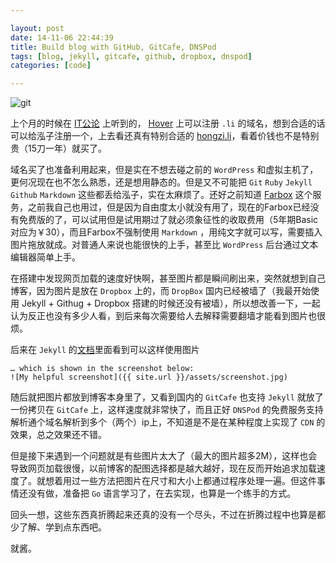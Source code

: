 ```yaml
---

layout: post
date: 14-11-06 22:44:39
title: Build blog with GitHub, GitCafe, DNSPod
tags: [blog, jekyll, gitcafe, github, dropbox, dnspod]
categories: [code]

---
```


![git]({{site.url}}/assets/blog_img/2014-11-06-build-blog-with-github-gitcafe-dnspod/GitHubTutorial-Part1_0.jpg) 

上个月的时候在 [IT公论](http://ipn.li/itgonglun/) 上听到的， [Hover](https://www.hover.com/) 上可以注册 `.li` 的域名，想到合适的话可以给泓子注册一个，上去看还真有特别合适的 [hongzi.li](http://hongzi.li/)，看着价钱也不是特别贵（15刀一年）就买了。

域名买了也准备利用起来，但是实在不想去碰之前的 `WordPress` 和虚拟主机了，更何况现在也不怎么熟悉，还是想用静态的。但是又不可能把 `Git` `Ruby` `Jekyll` `Github` `Markdown` 这些都丢给泓子，实在太麻烦了。还好之前知道 [Farbox](https://www.farbox.com/) 这个服务，之前我自己也用过，但是因为自由度太小就没有用了，现在的Farbox已经没有免费版的了，可以试用但是试用期过了就必须象征性的收取费用（5年期Basic对应为￥30），而且Farbox不强制使用 `Markdown` ，用纯文字就可以写，需要插入图片拖放就成。对普通人来说也能很快的上手，甚至比 `WordPress` 后台通过文本编辑器简单上手。

在搭建中发现网页加载的速度好快啊，甚至图片都是瞬间刷出来，突然就想到自己博客，因为图片是放在 `Dropbox` 上的，而 `DropBox` 国内已经被墙了（我最开始使用 Jekyll + Githug + Dropbox 搭建的时候还没有被墙），所以想改善一下，一起认为反正也没有多少人看，到后来每次需要给人去解释需要翻墙才能看到图片也很烦。

后来在 `Jekyll` 的[文档](http://jekyllrb.com/docs/posts/)里面看到可以这样使用图片


```
… which is shown in the screenshot below:
![My helpful screenshot]({{ site.url }}/assets/screenshot.jpg)
```

随后就把图片都放到博客本身里了，又看到国内的 `GitCafe` 也支持 `Jekyll` 就放了一份拷贝在 `GitCafe` 上，这样速度就非常快了，而且正好 `DNSPod` 的免费服务支持解析通个域名解析到多个（两个）ip上，不知道是不是在某种程度上实现了 `CDN` 的效果，总之效果还不错。

但是接下来遇到一个问题就是有些图片太大了（最大的图片超多2M），这样也会导致网页加载很慢，以前博客的配图选择都是越大越好，现在反而开始追求加载速度了。就想着用过一些方法把图片在尺寸和大小上都通过程序处理一遍。但这件事情还没有做，准备把 `Go` 语言学习了，在去实现，也算是一个练手的方式。

回头一想，这些东西真折腾起来还真的没有一个尽头，不过在折腾过程中也算是都少了解、学到点东西吧。

就酱。
